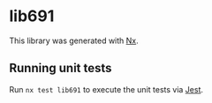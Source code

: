# lib691

This library was generated with [Nx](https://nx.dev).

## Running unit tests

Run `nx test lib691` to execute the unit tests via [Jest](https://jestjs.io).
